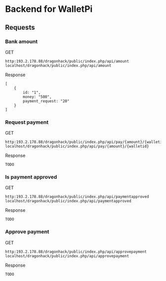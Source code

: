 # Backend for WalletPi

## Requests

### Bank amount
GET

    http:193.2.178.88/dragonhack/public/index.php/api/amount  
    localhost/dragonhack/public/index.php/api/amount
Response

    [
        {
            id: "1",
            money: "500",
            payment_request: "20"
        }
    ]
  
### Request payment
GET
    
    http:193.2.178.88/dragonhack/public/index.php/api/pay/{amount}/{walletid}
    localhost/dragonhack/public/index.php/api/pay/{amount}/{walletid}
Response

    TODO      
    
### Is payment approved
GET

    http:193.2.178.88/dragonhack/public/index.php/api/paymentapproved
    localhost/dragonhack/public/index.php/api/paymentapproved 
Response

    TODO
    
### Approve payment
GET

    http:193.2.178.88/dragonhack/public/index.php/api/approvepayment
    localhost/dragonhack/public/index.php/api/approvepayment 
Response

    TODO
            
    
        